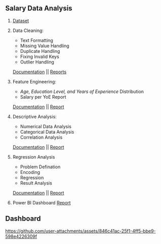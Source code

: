 ## Salary Data Analysis

1. [Dataset](https://github.com/n1sarga/Salary_Data_Analysis/blob/main/Dataset/Salary_Data.xlsx)
2. Data Cleaning:
   <ul>
     <li>Text Formatting</li>
     <li>Missing Value Handling</li>
     <li>Duplicate Handling</li>
     <li>Fixing Invalid Keys</li>
     <li>Outlier Handling</li>
   </ul>
   
   [Documentation](https://github.com/n1sarga/Salary_Data_Analysis/blob/main/Documentation/1.%20Data_Cleaning.md) || [Reports](https://github.com/n1sarga/Salary_Data_Analysis/tree/main/Reports/1.%20Data_Cleaning)
3. Feature Engineering:
   <ul>
     <li><i>Age, Education Level, and Years of Experience</i> Distribution</li>
     <li>Salary per YoE Report</li>
   </ul>
   
   [Documentation](https://github.com/n1sarga/Salary_Data_Analysis/blob/main/Documentation/2.%20Feature_Engineering.md) || [Report](https://github.com/n1sarga/Salary_Data_Analysis/tree/main/Reports/2.%20Feature_Engineering)
4. Descriptive Analysis:
   <ul>
     <li>Numerical Data Analysis</li>
     <li>Categorical Data Analysis</li>
     <li>Correlation Analysis</li>
   </ul>
   
   [Documentation](https://github.com/n1sarga/Salary_Data_Analysis/blob/main/Documentation/3.%20Descriptive_Analysis.md) || [Report](https://github.com/n1sarga/Salary_Data_Analysis/tree/main/Reports/3.%20Descriptive_Analysis)
5. Regression Analysis
   <ul>
     <li>Problem Defination</li>
     <li>Encoding</li>
     <li>Regression</li>
     <li>Result Analysis</li>
   </ul>

   [Documentation](https://github.com/n1sarga/Salary_Data_Analysis/blob/main/Documentation/4.%20Regression_Analysis.md) || [Report](https://github.com/n1sarga/Salary_Data_Analysis/tree/main/Reports/4.%20Regression_Analysis)
6. Power BI Dashboard
   [Report](https://github.com/n1sarga/Salary_Data_Analysis/tree/main/Reports/5.%20Power%20BI)
   
## Dashboard
https://github.com/user-attachments/assets/846c41ac-25f1-4ff5-bbe9-598e4226309f

